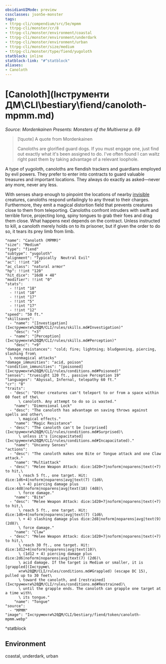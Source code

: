 ```yaml
---
obsidianUIMode: preview
cssclasses: json5e-monster
tags:
- ttrpg-cli/compendium/src/5e/mpmm
- ttrpg-cli/monster/cr/8
- ttrpg-cli/monster/environment/coastal
- ttrpg-cli/monster/environment/underdark
- ttrpg-cli/monster/environment/urban
- ttrpg-cli/monster/size/medium
- ttrpg-cli/monster/type/fiend/yugoloth
statblock: inline
statblock-link: "#^statblock"
aliases:
- Canoloth
---
```

# [Canoloth](Інструменти ДМ\CLI\bestiary\fiend/canoloth-mpmm.md)
*Source: Mordenkainen Presents: Monsters of the Multiverse p. 69*  

> [!quote] A quote from Mordenkainen  
> 
> Canoloths are glorified guard dogs. If you must engage one, just find out exactly what it's been assigned to do. I've often found I can waltz right past them by taking advantage of a relevant loophole.

A type of yugoloth, canoloths are fiendish trackers and guardians employed by evil powers. They prefer to enter into contracts to guard valuable treasures and important locations. They always do exactly as asked—never any more, never any less.

With senses sharp enough to pinpoint the locations of nearby [invisible](Інструменти%20ДМ/CLI/rules/conditions.md#Invisible) creatures, canoloths respond unfailingly to any threat to their charges. Furthermore, they emit a magical distortion field that prevents creatures close to them from teleporting. Canoloths confront intruders with swift and terrible force, projecting long, spiny tongues to grab their foes and drag them close. What happens next depends on the contract. Unless instructed to kill, a canoloth merely holds on to its prisoner, but if given the order to do so, it tears its prey limb from limb.

```statblock
"name": "Canoloth (MPMM)"
"size": "Medium"
"type": "fiend"
"subtype": "yugoloth"
"alignment": "Typically  Neutral Evil"
"ac": !!int "16"
"ac_class": "natural armor"
"hp": !!int "120"
"hit_dice": "16d8 + 48"
"modifier": !!int "0"
"stats":
  - !!int "18"
  - !!int "10"
  - !!int "17"
  - !!int "5"
  - !!int "17"
  - !!int "12"
"speed": "50 ft."
"skillsaves":
  - "name": "[Investigation](Інструменти%20ДМ/CLI/rules/skills.md#Investigation)"
    "desc": "+3"
  - "name": "[Perception](Інструменти%20ДМ/CLI/rules/skills.md#Perception)"
    "desc": "+9"
"damage_resistances": "cold; fire; lightning; bludgeoning, piercing, slashing from\
  \ nonmagical attacks"
"damage_immunities": "acid, poison"
"condition_immunities": "[poisoned](Інструменти%20ДМ/CLI/rules/conditions.md#Poisoned)"
"senses": "truesight 120 ft., passive Perception 19"
"languages": "Abyssal, Infernal, telepathy 60 ft."
"cr": "8"
"traits":
  - "desc": "Other creatures can't teleport to or from a space within 60 feet of the\
      \ canoloth. Any attempt to do so is wasted."
    "name": "Dimensional Lock"
  - "desc": "The canoloth has advantage on saving throws against spells and other\
      \ magical effects."
    "name": "Magic Resistance"
  - "desc": "The canoloth can't be [surprised](Інструменти%20ДМ/CLI/rules/conditions.md#Surprised)\
      \ unless it's [incapacitated](Інструменти%20ДМ/CLI/rules/conditions.md#Incapacitated)."
    "name": "Uncanny Senses"
"actions":
  - "desc": "The canoloth makes one Bite or Tongue attack and one Claw attack."
    "name": "Multiattack"
  - "desc": "Melee Weapon Attack: dice:1d20+7|noform|noparens|text(+7) to hit,\
      \ reach 5 ft., one target. Hit: dice:1d6+4|noform|noparens|avg|text(7) (1d6\
      \ + 4) piercing damage plus dice:4d8|noform|noparens|avg|text(18) (4d8)\
      \ force damage."
    "name": "Bite"
  - "desc": "Melee Weapon Attack: dice:1d20+7|noform|noparens|text(+7) to hit,\
      \ reach 5 ft., one target. Hit: dice:1d6+4|noform|noparens|avg|text(7) (1d6\
      \ + 4) slashing damage plus dice:2d8|noform|noparens|avg|text(9) (2d8)\
      \ force damage."
    "name": "Claw"
  - "desc": "Melee Weapon Attack: dice:1d20+7|noform|noparens|text(+7) to hit,\
      \ reach 30 ft., one target. Hit: dice:1d12+4|noform|noparens|avg|text(10)\
      \ (1d12 + 4) piercing damage plus dice:2d6|noform|noparens|avg|text(7) (2d6)\
      \ acid damage. If the target is Medium or smaller, it is [grappled](Інструме\
      нти%20ДМ/CLI/rules/conditions.md#Grappled) (escape DC 15), pulled up to 30 feet\
      \ toward the canoloth, and [restrained](Інструменти%20ДМ/CLI/rules/conditions.md#Restrained)\
      \ until the grapple ends. The canoloth can grapple one target at a time with\
      \ its tongue."
    "name": "Tongue"
"source":
  - "MPMM"
"image": "Інструменти%20ДМ/CLI/bestiary/fiend/token/canoloth-mpmm.webp"
```
^statblock

## Environment

coastal, underdark, urban